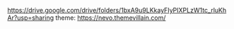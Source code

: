 https://drive.google.com/drive/folders/1bxA9u9LKkayFIyPIXPLzW1tc_rluKhAr?usp=sharing
theme: https://nevo.themevillain.com/

